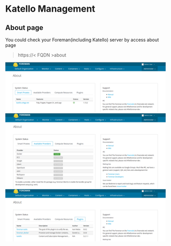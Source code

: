 # Katello Management

## About page
You could check your Foreman(including Katello) server by access about page
> https://< FQDN >about
 
![](images/foreman_about_page.png)
![](images/foreman_about_page2.png)
![](images/foreman_about_page3.png)


